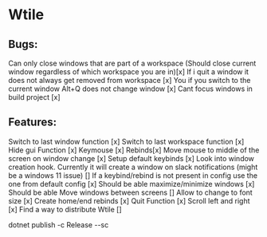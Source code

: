 # Wtile

## Bugs:
Can only close windows that are part of a workspace (Should close current window regardless of which workspace you are in)[x]
If i quit a window it does not always get removed from workspace [x]
You if you switch to the current window Alt+Q does not change window [x]
Cant focus windows in build project [x]
## Features:
Switch to last window function [x]
Switch to last workspace function [x]
Hide gui Function [x]
Keymouse [x]
Rebinds[x]
Move mouse to middle of the screen on window change [x]
Setup default keybinds [x]
Look into window creation hook. Currently it will create a window on slack notifications (might be a windows 11 issue) []
If a keybind/rebind is not present in config use the one from default config [x]
Should be able maximize/minimize windows [x]
Should be able Move windows between screens []
Allow to change to font size [x]
Create home/end rebinds [x]
Quit Function [x]
Scroll left and right [x]
Find a way to distribute Wtile []




dotnet publish -c Release --sc 
